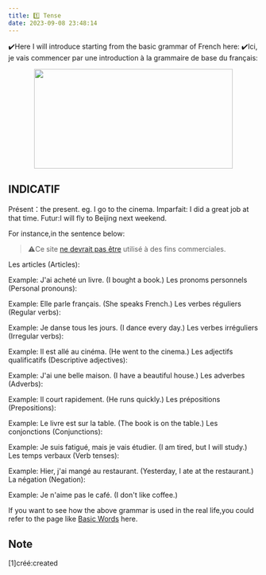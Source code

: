 ```yaml
---
title: 1️⃣ Tense
date: 2023-09-08 23:48:14
---
```


✔️Here I will introduce starting from the basic grammar of French here:
✔️Ici, je vais commencer par une introduction à la grammaire de base du français:

<div align=center>
<img src="https://picss.sunbangyan.cn/2023/11/16/85d4f79d94bc0df754829a4c3fb51ef8.png" width = "400" height = "200"/>  
</div>

## INDICATIF
Présent：the present. eg. I go to the cinema.
Imparfait: I did a great job at that time.
Futur:I will fly to Beijing next weekend.


For instance,in the sentence below:
> ⚠️Ce site [ne devrait pas être](#note) utilisé à des fins commerciales.

Les articles (Articles):

Example: J'ai acheté un livre. (I bought a book.)
Les pronoms personnels (Personal pronouns):

Example: Elle parle français. (She speaks French.)
Les verbes réguliers (Regular verbs):

Example: Je danse tous les jours. (I dance every day.)
Les verbes irréguliers (Irregular verbs):

Example: Il est allé au cinéma. (He went to the cinema.)
Les adjectifs qualificatifs (Descriptive adjectives):

Example: J'ai une belle maison. (I have a beautiful house.)
Les adverbes (Adverbs):

Example: Il court rapidement. (He runs quickly.)
Les prépositions (Prepositions):

Example: Le livre est sur la table. (The book is on the table.)
Les conjonctions (Conjunctions):

Example: Je suis fatigué, mais je vais étudier. (I am tired, but I will study.)
Les temps verbaux (Verb tenses):

Example: Hier, j'ai mangé au restaurant. (Yesterday, I ate at the restaurant.)
La négation (Negation):

Example: Je n'aime pas le café. (I don't like coffee.)



If you want to see how the above grammar is used in the real life,you could refer to the page like [Basic Words]((../Word-Phraze/Basic-Verb.html)) here.


## Note 
<div id="note">[1]créé:created</div>



